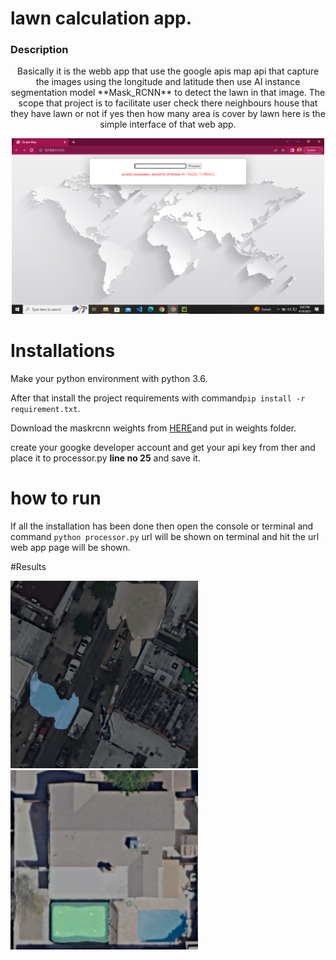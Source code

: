 # lawn calculation app.

### Description
<p align="center">
Basically it is the webb app that use the google apis map api that capture the images using the longitude and latitude then use AI instance segmentation model
**Mask_RCNN** to detect the lawn in that image. The scope that project is to facilitate user check there neighbours house that they have lawn or not if yes then how many area is cover by lawn here is the simple interface of that web app.
</p>

<p align="center">
<img width="500px" height="auto" src="assests/interface.png" />
</p>


# Installations

Make your python environment with python 3.6.

After that install the project requirements with command`pip install -r requirement.txt`. 

Download the maskrcnn weights  from [HERE](https://drive.google.com/drive/folders/19c5hOR14lrfxqUWw8QtmSKjP2CILb8xz?usp=sharing)and put in weights folder.

create your googke developer account and  get your api key from ther and place it to processor.py **line no 25** and save it.


# how to run
If all the installation has been done then open the console or terminal and command `python processor.py` url will be shown on terminal and hit the url web app page will be shown.



#Results

<img width="300px" height="auto" src="assests/test1.png"/> <img width="300px" height="auto" src="assests/test2.png"/>












